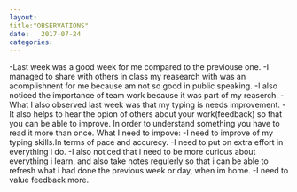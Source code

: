 ```yaml
---
layout: 
title:"OBSERVATIONS"
date:   2017-07-24 
categories: 
---
```

-Last week was a good week for me compared to the previouse one.
-I managed to share with others in class my reasearch with was an acomplishnent
 for me because am not so good in public speaking.
-I also noticed the importance of team work because it was part of my reaserch.
-What I also observed last week was that my typing is needs improvement.
-It also helps to hear the opion of others about your work(feedback) so that you
can be able to improve.
In order to understand something you have to read it more than once.
         What I need to impove:
-I need to improve of my typing skills.In terms of pace and accurecy.
-I need to put on extra effort in everything i do.
-I also noticed that i need to be more curious about everything i learn,
 and also take notes regulerly so that i can be able to refresh what i had done the
 previous week or day, when im home.
-I need to value feedback more.

